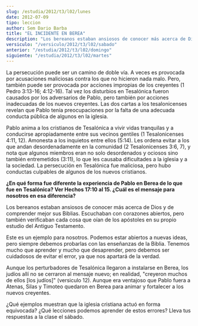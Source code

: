 ```yaml
---
slug: /estudia/2012/t3/l02/lunes
date: 2012-07-09
tipo: leccion
author: Sem Dario Barba
title: "EL INCIDENTE EN BEREA"
description: "Los bereanos estaban ansiosos de conocer más acerca de Dios y de comprender  mejor sus Biblias. Escuchaban con corazones abiertos, pero también verificaban  cada cosa que oían de los apóstoles en su propio estudio del Antiguo Testamento."
versiculo: "/versiculo/2012/t3/l02/sabado"
anterior: "/estudia/2012/t3/l02/domingo"
siguiente: "/estudia/2012/t3/l02/martes"
---
```


La persecución puede ser un camino de doble vía. A veces es provocada por acusaciones maliciosas contra los que no hicieron nada malo. Pero, también puede ser provocada por acciones impropias de los creyentes (1 Pedro 3:13-16; 4:12-16). Tal vez los disturbios en Tesalónica fueron causados por los adversarios de Pablo, pero también por acciones inadecuadas de los nuevos creyentes. Las dos cartas a los tesalonicenses revelan que Pablo tenía preocupaciones por la falta de una adecuada conducta pública de algunos en la iglesia.

Pablo anima a los cristianos de Tesalónica a vivir vidas tranquilas y a conducirse apropiadamente entre sus vecinos gentiles (1 Tesalonicenses 4:11, 12). Amonesta a los inquietos entre ellos (5:14). Les ordena evitar a los que andan desordenadamente en la comunidad (2 Tesalonicenses 3:6, 7), y nota que algunos miembros eran no solo desordenados y ociosos sino también entremetidos (3:11), lo que les causaba dificultades a la iglesia y a la sociedad. La persecución en Tesalónica fue maliciosa, pero hubo conductas culpables de algunos de los nuevos cristianos.

**¿En qué forma fue diferente la experiencia de Pablo en Berea de lo que fue en Tesalónica? Ver Hechos 17:10 al 15. ¿Cuál es el mensaje para nosotros en esa diferencia?**

Los bereanos estaban ansiosos de conocer más acerca de Dios y de comprender mejor sus Biblias. Escuchaban con corazones abiertos, pero también verificaban cada cosa que oían de los apóstoles en su propio estudio del Antiguo Testamento.

Este es un ejemplo para nosotros. Podemos estar abiertos a nuevas ideas, pero siempre debemos probarlas con las enseñanzas de la Biblia. Tenemos mucho que aprender y mucho que desaprender, pero debemos ser cuidadosos de evitar el error, ya que nos apartará de la verdad.

Aunque los perturbadores de Tesalónica llegaron a instalarse en Berea, los judíos allí no se cerraron al mensaje nuevo; en realidad, "creyeron muchos de ellos [los judíos]" (versiculo 12). Aunque era ventajoso que Pablo fuera a Atenas, Silas y Timoteo quedaron en Berea para animar y fortalecer a los nuevos creyentes.

¿Qué ejemplos muestran que la iglesia cristiana actuó en forma equivocada? ¿Qué lecciones podemos aprender de estos errores? Lleva tus respuestas a la clase el sábado.
